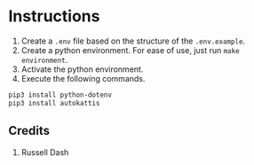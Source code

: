 # Instructions

1. Create a `.env` file based on the structure of the `.env.example`.
2. Create a python environment. For ease of use, just run `make environment`.
3. Activate the python environment.
4. Execute the following commands.

```bash
pip3 install python-dotenv
pip3 install autokattis
```

## Credits

1. Russell Dash

